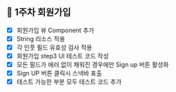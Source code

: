 ## 🚀 1주차 회원가입
- [x] 회원가입 뷰 Component 추가
- [x] String 리소스 적용
- [x] 각 인풋 필드 유효성 검사 적용 
- [x] 회원가입 step3 UI 테스트 코드 작성
- [x] 모든 필드가 에러 없이 채워진 경우에만 Sign up 버튼 활성화
- [x] Sign UP 버튼 클릭시 스낵바 표출 
- [x] 테스트 가능한 부분 모두 테스트 코드 추가
